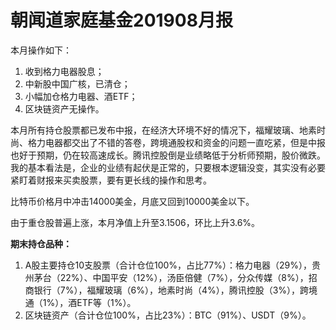 # 朝闻道家庭基金201908月报

本月操作如下：

1. 收到格力电器股息；
2. 中新股中国广核，已清仓；
3. 小幅加仓格力电器、酒ETF；
4. 区块链资产无操作。

本月所有持仓股票都已发布中报，在经济大环境不好的情况下，福耀玻璃、地素时尚、格力电器都交出了不错的答卷，跨境通股权和资金的问题一直吃紧，但是中报也好于预期，仍在较高速成长。腾讯控股倒是业绩略低于分析师预期，股价微跌。我的基本看法是，企业的业绩有起伏是正常的，只要根本逻辑没变，其实没有必要紧盯着财报来买卖股票，要有更长线的操作和思考。

比特币价格月中冲击14000美金，月底又回到10000美金以下。

由于重仓股普遍上涨，本月净值上升至3.1506，环比上升3.6%。

**期末持仓品种：**

1. A股主要持仓10支股票（合计仓位100%，占比77%）：格力电器（29%），贵州茅台（22%）、中国平安（12%），汤臣倍健（7%），分众传媒（8%），招商银行（7%），福耀玻璃（6%），地素时尚（4%），腾讯控股（3%），跨境通（1%），酒ETF等（1%）。
2. 区块链资产（合计仓位100%，占比23%）：BTC（91%）、USDT（9%）。


